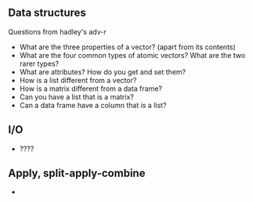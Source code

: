 ## Data structures

Questions from hadley's adv-r

* What are the three properties of a vector? (apart from its contents)
* What are the four common types of atomic vectors? What are the two rarer types?
* What are attributes? How do you get and set them?
* How is a list different from a vector?
* How is a matrix different from a data frame?
* Can you have a list that is a matrix?
* Can a data frame have a column that is a list?

## I/O

* ????

## Apply, split-apply-combine

* 